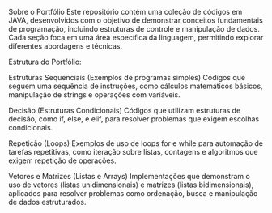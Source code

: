 Sobre o Portfólio Este repositório contém uma coleção de códigos em JAVA, desenvolvidos com o objetivo de demonstrar conceitos fundamentais de programação, incluindo estruturas de controle e manipulação de dados. Cada seção foca em uma área específica da linguagem, permitindo explorar diferentes abordagens e técnicas.

Estrutura do Portfólio:

Estruturas Sequenciais (Exemplos de programas simples) Códigos que seguem uma sequência de instruções, como cálculos matemáticos básicos, manipulação de strings e operações com variáveis.

Decisão (Estruturas Condicionais) Códigos que utilizam estruturas de decisão, como if, else, e elif, para resolver problemas que exigem escolhas condicionais.

Repetição (Loops) Exemplos de uso de loops for e while para automação de tarefas repetitivas, como iteração sobre listas, contagens e algoritmos que exigem repetição de operações.

Vetores e Matrizes (Listas e Arrays) Implementações que demonstram o uso de vetores (listas unidimensionais) e matrizes (listas bidimensionais), aplicados para resolver problemas como ordenação, busca e manipulação de dados estruturados.
